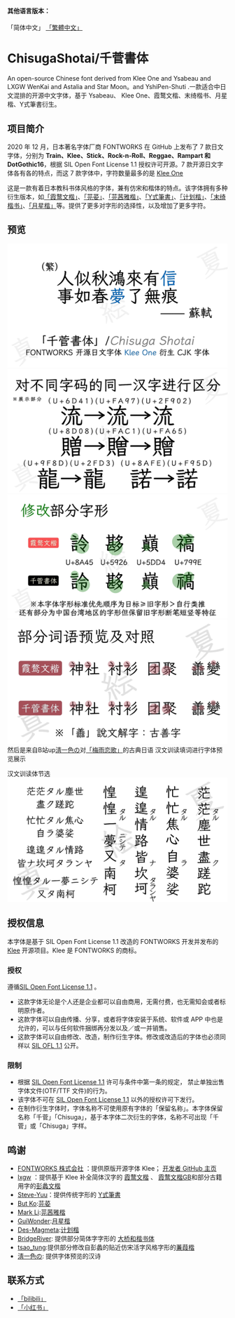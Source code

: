 #### 其他语言版本：
「简体中文」 [「繁體中文」](README_TC.md) 
# ChisugaShotai/千菅書体
An open-source Chinese font derived from Klee One and Ysabeau and LXGW WenKai and Astalia and Star Moon。and YshiPen-Shuti .一款适合中日文混排的开源中文字体，基于 Ysabeau、 Klee One、霞鹜文楷、末绮楷书、月星楷、Y式筆書衍生。
## 项目简介
2020 年 12 月，日本著名字体厂商 FONTWORKS 在 GitHub 上发布了 7 款日文字体，分别为 **Train、Klee、Stick、Rock-n-Roll、Reggae、Rampart 和 DotGothic16**，根据 SIL Open Font License 1.1 授权许可开源。7 款开源日文字体各有各的特点，而这 7 款字体中，字符数量最多的是 [Klee One](https://github.com/fontworks-fonts/Klee) 

这是一款有着日本教科书体风格的字体，兼有仿宋和楷体的特点。该字体拥有多种衍生版本，如[「霞鹜文楷」](https://github.com/lxgw/LxgwWenkai)、[「芫荽」](https://github.com/ButTaiwan/iansui)、[「芫茜雅楷」](https://github.com/ItMarki/jyunsaikaai)、[「Y式筆書」](https://github.com/Steve-Yuu/YshiPen-Shuti)、[「计划楷」](https://github.com/Des-Magmeta/PlanKai)、[「末绮楷书」](https://github.com/Ayaginu-Sue/Astalia)、[「月星楷」](https://github.com/GuiWonder/MoonStarsKai)等。提供了更多对字形的选择性，以及增加了更多字符。

## 预览
![](https://github.com/ChisugaMaeka/Chisuga-Shotai/blob/main/%E5%AD%97%E4%BD%93%E9%A2%84%E8%A7%88/Chisuga%E9%A2%84%E8%A7%881.png)
![](https://github.com/ChisugaMaeka/Chisuga-Shotai/blob/main/%E5%AD%97%E4%BD%93%E9%A2%84%E8%A7%88/Chisuga%E9%A2%84%E8%A7%882.png)
![](https://github.com/ChisugaMaeka/Chisuga-Shotai/blob/main/%E5%AD%97%E4%BD%93%E9%A2%84%E8%A7%88/Chisuga%E9%A2%84%E8%A7%883(%E6%96%B0).png)
![](https://github.com/ChisugaMaeka/Chisuga-Shotai/blob/main/%E5%AD%97%E4%BD%93%E9%A2%84%E8%A7%88/Chisuga%E9%A2%84%E8%A7%886(%E6%96%B0).png)
然后是来自B站up[淸一色の](https://b23.tv/yojv92t)对[「梅雨恋歌」](https://b23.tv/RjNr2K7)的古典日语 汉文训读填词进行字体预览展示

汉文训读体节选![](https://github.com/ChisugaMaeka/Chisuga-Shotai/blob/main/%E5%AD%97%E4%BD%93%E9%A2%84%E8%A7%88/Chisuga%E9%A2%84%E8%A7%885.png)
## 授权信息

本字体是基于 SIL Open Font License 1.1 改造的 FONTWORKS 开发并发布的 [Klee](https://github.com/fontworks-fonts/Klee) 开源项目。Klee 是 FONTWORKS 的商标。

### 授权
遵循[SIL Open Font License 1.1](https://openfontlicense.org) 。
- 这款字体无论是个人还是企业都可以自由商用，无需付费，也无需知会或者标明原作者。
- 这款字体可以自由传播、分享，或者将字体安装于系统、软件或 APP 中也是允许的，可以与任何软件捆绑再分发以及／或一并销售。
- 这款字体可以自由修改、改造，制作衍生字体。修改或改造后的字体也必须同样以 [SIL OFL 1.1](https://scripts.sil.org/OFL) 公开。

### 限制
- 根据 [SIL Open Font License 1.1](https://scripts.sil.org/OFL) 许可与条件中第一条的规定， 禁止单独出售字体文件(OTF/TTF 文件)的行为。
- 该字体不可在 [SIL Open Font License 1.1](https://scripts.sil.org/OFL) 以外的授权许可下发行。
- 在制作衍生字体时，字体名称不可使用原有字体的「保留名称」。本字体保留名称「千菅」「Chisuga」，基于本字体二次衍生的字体，名称不可出现「千菅」或「Chisuga」字样。


## 鸣谢
- [FONTWORKS 株式会社](http://fontworks.co.jp) ：提供原版开源字体 Klee； [开发者 GitHub 主页](https://github.com/fontworks-fonts/)
- [lxgw](https://github.com/lxgw) ：提供基于 Klee 补全简体汉字的 [霞鹜文楷](https://github.com/lxgw/LxgwWenKai) 、 [霞鹜文楷GB](https://github.com/lxgw/LxgwWenKaiGB)和部分古籍用字的[彭蠡文楷](https://github.com/lxgw/Pengli)
- [Steve-Yuu](https://github.com/Steve-Yuu)：提供传统字形的 [Y式筆書](https://github.com/Steve-Yuu/YshiPen-Shuti)
- [But Ko](https://github.com/ButTaiwan):[芫荽](https://github.com/ButTaiwan/iansui)
- [Mark Li](https://github.com/GuiWonder):[芫茜雅楷](https://github.com/ItMarki/jyunsaikaai)
- [GuiWonder](https://github.com/GuiWonder):[月星楷](https://github.com/GuiWonder/MoonStarsKai)
- [Des-Magmeta](https://github.com/Des-Magmeta):[计划楷](https://github.com/Des-Magmeta/PlanKai)
- [BridgeRiver](https://github.com/BridgeRiver): 提供部分简体字字形的 [大桥和楷书体](https://github.com/BridgeRiver/BRWakaishotai?tab=readme-ov-file)
-  [tsao_tung](https://github.com/Tsao-Tung):提供部分修改自彭蠡的贴近仿宋活字风格字形的[蒹葭楷](https://github.com/Tsao-Tung/Chienchia)
- [淸一色の](https://b23.tv/yojv92t): 提供字体预览的汉诗
## 联系方式
- [「bilibili」](https://b23.tv/AYiFbly)
- [「小红书」](https://www.xiaohongshu.com/user/profile/6219bcca00000000210268ed?xsec_token=YBSV-nCtMA2r3dFIoYmb2QQzvLUGZwA2ZeSBY9k4grkyc%3D&xsec_source=app_share&xhsshare=CopyLink&appuid=6219bcca00000000210268ed&apptime=1753278861&share_id=23fd6d5c8d7849779bef0c6cd0493074&share_channel=copy_link)
